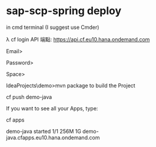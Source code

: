 # sap-scp-spring deploy
in cmd terminal (I suggest use Cmder)

λ cf login
API 端點: https://api.cf.eu10.hana.ondemand.com

Email>

Password>

Space>

IdeaProjects\demo>mvn package to build the Project


cf push demo-java

If you want to see all your Apps, type:

cf apps

demo-java        started           1/1         256M     1G     demo-java.cfapps.eu10.hana.ondemand.com

